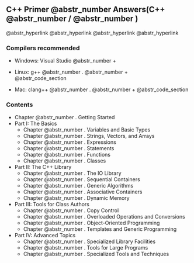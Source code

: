 ## C++ Primer @abstr_number Answers(C++ @abstr_number / @abstr_number )

@abstr_hyperlink @abstr_hyperlink @abstr_hyperlink @abstr_hyperlink 

### Compilers recommended

  * Windows: Visual Studio @abstr_number + 

  * Linux: g++ @abstr_number . @abstr_number +   
@abstr_code_section 

  * Mac: clang++ @abstr_number . @abstr_number + @abstr_code_section 




### Contents

  * Chapter @abstr_number . Getting Started
  * Part I: The Basics 
    * Chapter @abstr_number . Variables and Basic Types
    * Chapter @abstr_number . Strings, Vectors, and Arrays
    * Chapter @abstr_number . Expressions
    * Chapter @abstr_number . Statements
    * Chapter @abstr_number . Functions
    * Chapter @abstr_number . Classes
  * Part II: The C++ Library 
    * Chapter @abstr_number . The IO Library
    * Chapter @abstr_number . Sequential Containers
    * Chapter @abstr_number . Generic Algorithms
    * Chapter @abstr_number . Associative Containers
    * Chapter @abstr_number . Dynamic Memory
  * Part III: Tools for Class Authors 
    * Chapter @abstr_number . Copy Control
    * Chapter @abstr_number . Overloaded Operations and Conversions
    * Chapter @abstr_number . Object-Oriented Programming
    * Chapter @abstr_number . Templates and Generic Programming
  * Part IV: Advanced Topics 
    * Chapter @abstr_number . Specialized Library Facilities
    * Chapter @abstr_number . Tools for Large Programs
    * Chapter @abstr_number . Specialized Tools and Techniques


